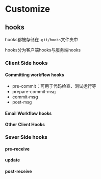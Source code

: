 # Customize

## hooks

hooks都被存储在`.git/hooks`文件夹中

hooks分为客户端hooks与服务端hooks

### Client Side hooks

#### Committing workflow hooks

* pre-commit：可用于代码检查、测试运行等
* prepare-commit-msg
* commit-msg
* post-msg

#### Email Workflow hooks

#### Other Client Hooks

### Sever Side hooks

#### pre-receive

#### update

#### post-receive